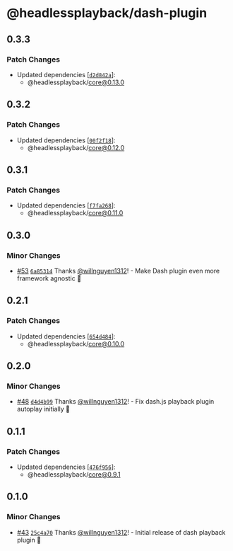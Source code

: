 # @headlessplayback/dash-plugin

## 0.3.3

### Patch Changes

- Updated dependencies
  [[`d2d842a`](https://github.com/willnguyen1312/headlessplayback/commit/d2d842a5d45f3e7fff8eb0c0a8159b782821f628)]:
  - @headlessplayback/core@0.13.0

## 0.3.2

### Patch Changes

- Updated dependencies
  [[`00f2f18`](https://github.com/willnguyen1312/headlessplayback/commit/00f2f188b6d4b2fadebd954357011f3e14599386)]:
  - @headlessplayback/core@0.12.0

## 0.3.1

### Patch Changes

- Updated dependencies
  [[`f7fa268`](https://github.com/willnguyen1312/headlessplayback/commit/f7fa268fcbcd92fdce5cb2a9d9fc6180ecdff73e)]:
  - @headlessplayback/core@0.11.0

## 0.3.0

### Minor Changes

- [#53](https://github.com/willnguyen1312/headlessplayback/pull/53)
  [`6a85314`](https://github.com/willnguyen1312/headlessplayback/commit/6a85314e2b67c4bfc4dafa72e0c26ad596b49ed6)
  Thanks [@willnguyen1312](https://github.com/willnguyen1312)! - Make Dash
  plugin even more framework agnostic 💞

## 0.2.1

### Patch Changes

- Updated dependencies
  [[`654d484`](https://github.com/willnguyen1312/headlessplayback/commit/654d48446bc95626dfe2ccc1ea7d319f3716bdb4)]:
  - @headlessplayback/core@0.10.0

## 0.2.0

### Minor Changes

- [#48](https://github.com/willnguyen1312/headlessplayback/pull/48)
  [`d4d4b99`](https://github.com/willnguyen1312/headlessplayback/commit/d4d4b994d7099c53d8c5b0c4af927fd709cbd97f)
  Thanks [@willnguyen1312](https://github.com/willnguyen1312)! - Fix dash.js
  playback plugin autoplay initially 💞

## 0.1.1

### Patch Changes

- Updated dependencies
  [[`476f956`](https://github.com/willnguyen1312/headlessplayback/commit/476f956bf0c11b33b40876f23b25606d7392e3a4)]:
  - @headlessplayback/core@0.9.1

## 0.1.0

### Minor Changes

- [#43](https://github.com/willnguyen1312/headlessplayback/pull/43)
  [`25c4a70`](https://github.com/willnguyen1312/headlessplayback/commit/25c4a7077f54022ee40c3c41479357b5e8f154cc)
  Thanks [@willnguyen1312](https://github.com/willnguyen1312)! - Initial release
  of dash playback plugin 💞
